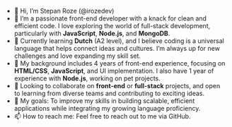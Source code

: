 - 👋 Hi, I’m Stepan Roze (@irozedev) 
- 👀 I’m a passionate front-end developer with a knack for clean and efficient code. I love exploring the world of full-stack development, particularly with **JavaScript**, **Node.js**, and **MongoDB**.
- 🌱 Currently learning **Dutch** (A2 level), and I believe coding is a universal language that helps connect ideas and cultures. I’m always up for new challenges and love expanding my skill set.
- 💼 My background includes 4 years of front-end experience, focusing on **HTML/CSS**, **JavaScript**, and UI implementation. I also have 1 year of experience with **Node.js**, working on pet projects.
- 💞️ Looking to collaborate on **front-end** or **full-stack** projects, and open to learning from diverse teams and contributing to exciting ideas.
- 🎯 My goals: To improve my skills in building scalable, efficient applications while integrating my growing language proficiency.
- 📫 How to reach me: Feel free to reach out to me via GitHub.

<!---
irozedev/irozedev is a ✨ special ✨ repository because its `README.md` (this file) appears on your GitHub profile.
You can click the Preview link to take a look at your changes.
--->
